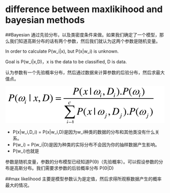 # difference between maxlikihood and bayesian methods

##Bayesian
通过先验分布，以及类密度条件来做。如果我们确定了一个模型，那么我们知道高斯分布的话有两个参数，然后我们就认为这两个参数是随机变量。

In order to calculate P(w_i|x), but P(x|w_i) is unknown.

Goal is P(w_i|x,D)，x is the data to be classified, D is data.

认为参数有一个先验概率分布，然后通过数据来计算参数的后验分布，然后求最大值点。

![](QQ20160309-0@2x.png)

- P(x|w_i,D_i) = P(x|w_i,D)是因为w_i种类的数据的分布和其他类没有什么关系。
- P(w_i) = P(w_i|D)是因为种类的实际分布不会因为你的抽样数据产生影响。
- P(w_i)也就是


参数是随机变量，参数的分布模型已经知道P(Θ)（先验概率）。可以假设参数的分布是高斯分布。我们需要求参数的后验概率分布 P(Θ|D)


##max likelihood
主要是模型参数认为是定值，然后求得所观察数据产生的概率最大的情况。
